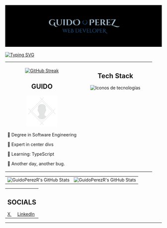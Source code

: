 <img src="./github-banner.png" alt="Profile">

<a href="https://git.io/typing-svg"><img src="https://readme-typing-svg.herokuapp.com?font=Cinzel+Decorative&weight=700&size=30&duration=3000&pause=1000&color=3C81BA&center=true&vCenter=true&width=1000&height=100&lines=web+DevelOpeR;ImprOvinG+my+Own+everyday+%3A);InstallinG+Dependencies+.+.+.;90210;DOn't+Be+SOrry.+Be+Better" alt="Typing SVG" /></a>

<table align='center'>
    <tr>
        <td width="50%" valign="top">
        <div align="center">
        <br/>
            <a href="https://git.io/streak-stats"><img width="900px"
                    src="https://streak-stats.demolab.com?user=GuidoPerezR&theme=nord&border_radius=14"
                    alt="GitHub Streak" /></a>
            <h2>GUIDO</h2>
            <img src="./profile.png" width="100" alt="Profile" />
            <p align='start'>🤖 Degree in Software Engineering </p>
            <p align='start'>🥇 Expert in center divs</p>
            <p align='start'>📖 Learning: TypeScript</p>
            <p align='start'>📱 Another day, another bug.</p>
        </div>
        </td>
        <td width="50%" valign="top">
        <h2 align="center">Tech Stack</h2>
        <div align="center">
        <img src="https://skillicons.dev/icons?i=html,css,js,py,tailwind,git,npm,pnpm,astro&perline=2" alt="Iconos de tecnologías" width="50%"/>
        </div>
        </td>
    </tr>
</table>
<table align='center'>
    <tr>
        <td width="50%" valign="top">
        <div align="center">
            <img width="900px" src="https://github-readme-stats.vercel.app/api?username=GuidoPerezR&theme=nord&show_icons=true&hide_border=true&count_private=true"
            alt="GuidoPerezR's GitHub Stats" />
        </div>
        </td>
        <td width="50%" valign="top">
        <div align="center">
            <img width="900px" src="https://github-readme-stats.vercel.app/api/top-langs/?username=GuidoPerezR&theme=nord&show_icons=true&hide_border=true&layout=compact"
            alt="GuidoPerezR's GitHub Stats" />
        </div>
        </td>
    </tr>
</table>
<table align='center'>
    <tr>
        <td width="100%" valign="top">
          <h2 align='center'>SOCIALS</h2>
          <a href="https://x.com/GU1DZ3RO">
              X
          </a>
          &nbsp;&nbsp;&nbsp;&nbsp;
          <a href="https://www.linkedin.com/in/guidoperezr/">
              LinkedIn
          </a>
        </td>
    </tr>
</table>

---


